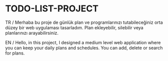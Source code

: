 # TODO-LIST-PROJECT

TR / Merhaba bu proje de günlük plan ve programlarınızı tutabileceğiniz orta düzey bir web uygulaması tasarladım.
Plan ekleyebilir, silebilir veya planlarınızı arayabilirsiniz.

EN / Hello, in this project, I designed a medium level web application where you can keep your daily plans and schedules.
You can add, delete or search for plans.
